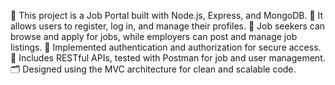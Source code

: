 🚀 This project is a Job Portal built with Node.js, Express, and MongoDB.
👤 It allows users to register, log in, and manage their profiles.
💼 Job seekers can browse and apply for jobs, while employers can post and manage job listings.
🔐 Implemented authentication and authorization for secure access.
📡 Includes RESTful APIs, tested with Postman for job and user management.
🗂️ Designed using the MVC architecture for clean and scalable code.

